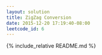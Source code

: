```yaml
---
layout: solution
title: ZigZag Conversion
date: 2015-12-20 17:19:40-08:00
leetcode_id: 6
---
```

{% include_relative README.md %}
